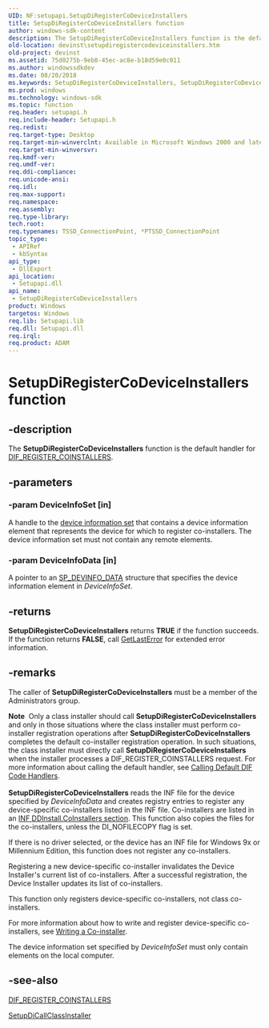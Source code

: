 ```yaml
---
UID: NF:setupapi.SetupDiRegisterCoDeviceInstallers
title: SetupDiRegisterCoDeviceInstallers function
author: windows-sdk-content
description: The SetupDiRegisterCoDeviceInstallers function is the default handler for DIF_REGISTER_COINSTALLERS.
old-location: devinst\setupdiregistercodeviceinstallers.htm
old-project: devinst
ms.assetid: 75d0275b-9eb8-45ec-ac8e-b18d59e0c011
ms.author: windowssdkdev
ms.date: 08/20/2018
ms.keywords: SetupDiRegisterCoDeviceInstallers, SetupDiRegisterCoDeviceInstallers function [Device and Driver Installation], devinst.setupdiregistercodeviceinstallers, di-rtns_03f0dc0a-f133-4280-b32d-9a811d04a844.xml, setupapi/SetupDiRegisterCoDeviceInstallers
ms.prod: windows
ms.technology: windows-sdk
ms.topic: function
req.header: setupapi.h
req.include-header: Setupapi.h
req.redist: 
req.target-type: Desktop
req.target-min-winverclnt: Available in Microsoft Windows 2000 and later versions of Windows.
req.target-min-winversvr: 
req.kmdf-ver: 
req.umdf-ver: 
req.ddi-compliance: 
req.unicode-ansi: 
req.idl: 
req.max-support: 
req.namespace: 
req.assembly: 
req.type-library: 
tech.root: 
req.typenames: TSSD_ConnectionPoint, *PTSSD_ConnectionPoint
topic_type:
 - APIRef
 - kbSyntax
api_type:
 - DllExport
api_location:
 - Setupapi.dll
api_name:
 - SetupDiRegisterCoDeviceInstallers
product: Windows
targetos: Windows
req.lib: Setupapi.lib
req.dll: Setupapi.dll
req.irql: 
req.product: ADAM
---
```


# SetupDiRegisterCoDeviceInstallers function


## -description


The <b>SetupDiRegisterCoDeviceInstallers</b> function is the default handler for <a href="https://msdn.microsoft.com/9b75470b-9f65-47ec-b738-9664f3e766d1">DIF_REGISTER_COINSTALLERS</a>. 


## -parameters




### -param DeviceInfoSet [in]

A handle to the <a href="devinst.device_information_sets">device information set</a> that contains a device information element that represents the device for which to register co-installers. The device information set must not contain any remote elements.


### -param DeviceInfoData [in]

A pointer to an <a href="https://msdn.microsoft.com/9ad0ef4f-4a67-4f16-8bb1-2242dad0d041">SP_DEVINFO_DATA</a> structure that specifies the device information element in <i>DeviceInfoSet</i>.


## -returns



<b>SetupDiRegisterCoDeviceInstallers</b> returns <b>TRUE</b> if the function succeeds. If the function returns <b>FALSE</b>, call <a href="http://go.microsoft.com/fwlink/p/?linkid=169416">GetLastError</a> for extended error information.




## -remarks



The caller of <b>SetupDiRegisterCoDeviceInstallers</b> must be a member of the Administrators group.

<div class="alert"><b>Note</b>  Only a class installer should call <b>SetupDiRegisterCoDeviceInstallers</b> and only in those situations where the class installer must perform co-installer registration operations after <b>SetupDiRegisterCoDeviceInstallers</b> completes the default co-installer registration operation. In such situations, the class installer must directly call <b>SetupDiRegisterCoDeviceInstallers</b> when the installer processes a DIF_REGISTER_COINSTALLERS request. For more information about calling the default handler, see <a href="devinst.calling_the_default_dif_code_handlers">Calling Default DIF Code Handlers</a>.</div>
<div> </div>
<b>SetupDiRegisterCoDeviceInstallers</b> reads the INF file for the device specified by <i>DeviceInfoData</i> and creates registry entries to register any device-specific co-installers listed in the INF file. Co-installers are listed in an <a href="devinst.inf_ddinstall_coinstallers_section">INF DDInstall.CoInstallers section</a>. This function also copies the files for the co-installers, unless the DI_NOFILECOPY flag is set. 

If there is no driver selected, or the device has an INF file for Windows 9x or Millennium Edition, this function does not register any co-installers.

Registering a new device-specific co-installer invalidates the Device Installer's current list of co-installers. After a successful registration, the Device Installer updates its list of co-installers.

This function only registers device-specific co-installers, not class co-installers. 

For more information about how to write and register device-specific co-installers, see <a href="devinst.writing_a_co_installer">Writing a Co-installer</a>.

The device information set specified by <i>DeviceInfoSet</i> must only contain elements on the local computer.




## -see-also




<a href="https://msdn.microsoft.com/9b75470b-9f65-47ec-b738-9664f3e766d1">DIF_REGISTER_COINSTALLERS</a>



<a href="https://msdn.microsoft.com/2aa631c3-8d00-4309-a37c-efaa7eda3efa">SetupDiCallClassInstaller</a>
 

 

